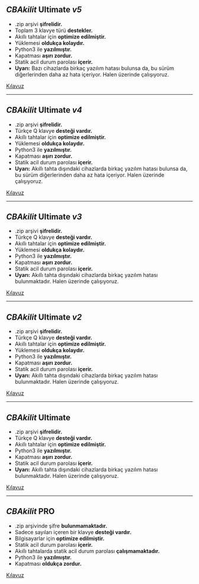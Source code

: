 ## *CBAkilit* **Ultimate** *v5*

  - .zip arşivi **şifrelidir.**
  - Toplam 3 klavye türü **destekler.**
  - Akıllı tahtalar için **optimize edilmiştir.**
  - Yüklemesi **oldukça kolaydır.**
  - Python3 ile **yazılmıştır.**
  - Kapatması **aşırı zordur.**
  - Statik acil durum parolası **içerir.**
  - **Uyarı:** Bazı cihazlarda birkaç yazılım hatası bulunsa da, bu sürüm diğerlerinden daha az hata içeriyor. Halen üzerinde çalışıyoruz.

[Kılavuz](https://eskisehircagdas-my.sharepoint.com/:v:/g/personal/can_baris_ozelcagdas_k12_tr/ER8SkyXSn7JGl3ndVVukiDUBRSXL32IMlBuOkNIU2NML0A?nav=eyJyZWZlcnJhbEluZm8iOnsicmVmZXJyYWxBcHAiOiJTdHJlYW1XZWJBcHAiLCJyZWZlcnJhbFZpZXciOiJTaGFyZURpYWxvZy1MaW5rIiwicmVmZXJyYWxBcHBQbGF0Zm9ybSI6IldlYiIsInJlZmVycmFsTW9kZSI6InZpZXcifX0%3D&e=nTlPXR)

-----

## *CBAkilit* **Ultimate** *v4*

  - .zip arşivi **şifrelidir.**
  - Türkçe Q klavye **desteği vardır.**
  - Akıllı tahtalar için **optimize edilmiştir.**
  - Yüklemesi **oldukça kolaydır.**
  - Python3 ile **yazılmıştır.**
  - Kapatması **aşırı zordur.**
  - Statik acil durum parolası **içerir.**
  - **Uyarı:** Akıllı tahta dışındaki cihazlarda birkaç yazılım hatası bulunsa da, bu sürüm diğerlerinden daha az hata içeriyor. Halen üzerinde çalışıyoruz.

[Kılavuz](https://eskisehircagdas-my.sharepoint.com/:v:/g/personal/can_baris_ozelcagdas_k12_tr/ER8SkyXSn7JGl3ndVVukiDUBRSXL32IMlBuOkNIU2NML0A?nav=eyJyZWZlcnJhbEluZm8iOnsicmVmZXJyYWxBcHAiOiJTdHJlYW1XZWJBcHAiLCJyZWZlcnJhbFZpZXciOiJTaGFyZURpYWxvZy1MaW5rIiwicmVmZXJyYWxBcHBQbGF0Zm9ybSI6IldlYiIsInJlZmVycmFsTW9kZSI6InZpZXcifX0%3D&e=nTlPXR)

-----

## *CBAkilit* **Ultimate** *v3*

  - .zip arşivi **şifrelidir.**
  - Türkçe Q klavye **desteği vardır.**
  - Akıllı tahtalar için **optimize edilmiştir.**
  - Yüklemesi **oldukça kolaydır.**
  - Python3 ile **yazılmıştır.**
  - Kapatması **aşırı zordur.**
  - Statik acil durum parolası **içerir.**
  - **Uyarı:** Akıllı tahta dışındaki cihazlarda birkaç yazılım hatası bulunmaktadır. Halen üzerinde çalışıyoruz.

[Kılavuz](https://eskisehircagdas-my.sharepoint.com/:v:/g/personal/can_baris_ozelcagdas_k12_tr/ER8SkyXSn7JGl3ndVVukiDUBRSXL32IMlBuOkNIU2NML0A?nav=eyJyZWZlcnJhbEluZm8iOnsicmVmZXJyYWxBcHAiOiJTdHJlYW1XZWJBcHAiLCJyZWZlcnJhbFZpZXciOiJTaGFyZURpYWxvZy1MaW5rIiwicmVmZXJyYWxBcHBQbGF0Zm9ybSI6IldlYiIsInJlZmVycmFsTW9kZSI6InZpZXcifX0%3D&e=nTlPXR)

-----

## *CBAkilit* **Ultimate** *v2*

  - .zip arşivi **şifrelidir.**
  - Türkçe Q klavye **desteği vardır.**
  - Akıllı tahtalar için **optimize edilmiştir.**
  - Yüklemesi **oldukça kolaydır.**
  - Python3 ile **yazılmıştır.**
  - Kapatması **aşırı zordur.**
  - Statik acil durum parolası **içerir.**
  - **Uyarı:** Akıllı tahta dışındaki cihazlarda birkaç yazılım hatası bulunmaktadır. Halen üzerinde çalışıyoruz.

[Kılavuz](https://eskisehircagdas-my.sharepoint.com/:v:/g/personal/can_baris_ozelcagdas_k12_tr/ER8SkyXSn7JGl3ndVVukiDUBRSXL32IMlBuOkNIU2NML0A?nav=eyJyZWZlcnJhbEluZm8iOnsicmVmZXJyYWxBcHAiOiJTdHJlYW1XZWJBcHAiLCJyZWZlcnJhbFZpZXciOiJTaGFyZURpYWxvZy1MaW5rIiwicmVmZXJyYWxBcHBQbGF0Zm9ybSI6IldlYiIsInJlZmVycmFsTW9kZSI6InZpZXcifX0%3D&e=nTlPXR)

-----

## *CBAkilit* **Ultimate**

  - .zip arşivi **şifrelidir.**
  - Türkçe Q klavye **desteği vardır.**
  - Akıllı tahtalar için **optimize edilmiştir.**
  - Python3 ile **yazılmıştır.**
  - Kapatması **aşırı zordur.**
  - Statik acil durum parolası **içerir.**
  - **Uyarı:** Akıllı tahta dışındaki cihazlarda birkaç yazılım hatası bulunmaktadır. Halen üzerinde çalışıyoruz.

[Kılavuz](https://eskisehircagdas-my.sharepoint.com/:v:/g/personal/can_baris_ozelcagdas_k12_tr/EaBCFCyqNnRDlorag4T_D_0BHI-wS2FoPRji8abbeNjRXw?nav=eyJyZWZlcnJhbEluZm8iOnsicmVmZXJyYWxBcHAiOiJTdHJlYW1XZWJBcHAiLCJyZWZlcnJhbFZpZXciOiJTaGFyZURpYWxvZy1MaW5rIiwicmVmZXJyYWxBcHBQbGF0Zm9ybSI6IldlYiIsInJlZmVycmFsTW9kZSI6InZpZXcifX0%3D&e=gEo4IB)

-----

## *CBAkilit* **PRO**

  - .zip arşivinde şifre **bulunmamaktadır.**
  - Sadece sayıları içeren bir klavye **desteği vardır.**
  - Bilgisayarlar için **optimize edilmiştir.**
  - Statik acil durum parolası **içerir.**
  - Akıllı tahtalarda statik acil durum parolası **çalışmamaktadır.**
  - Python3 ile **yazılmıştır.**
  - Kapatması **oldukça zordur.**

[Kılavuz](https://www.google.com/search?q=https://eskisehircagdas-my.sharepoint.com/:v:/g/personal/can_baris_ozelcagdas_k12_tr/EaBCFCyqNnRDlorag4T_D_0BHI-wS2FoPRji8abbeNjRXw%3Fnav%3DeyJyZWZlcnJhbEluZm8iOnsicmVmZXJyYWxBcHAiOiJTdHJlYW1XZWJBcHAiLCJyZWZlcmFsVmlldyI6IlNoYXJlRGlhbG9nLUxpbmciLCJyZWZlcnJhbEFwcFBsYXRmb3JtIjoiV2ViIiwicmVmZXJyYWxNb2RlIjoidmlldyJ9fQ%253D%253D%26e%3DgEo4IB)
